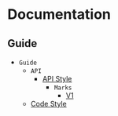 # Documentation

## Guide

- `Guide`
  - `API`
    + [API Style](api/apistyle.md)
      - `Marks`
        + [V1](api/marks/v1.md)
  + [Code Style](codestyle.md)
